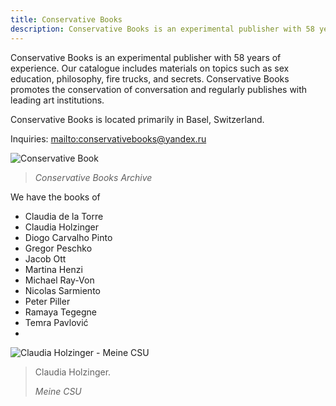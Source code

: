 ```yaml
---
title: Conservative Books
description: Conservative Books is an experimental publisher with 58 years of experience.
---
```

Conservative Books is an experimental publisher with 58 years of experience. Our catalogue includes materials on topics such as sex education, philosophy, fire trucks, and secrets. Conservative Books promotes the conservation of conversation and regularly publishes with leading art institutions.

Conservative Books is located primarily in Basel, Switzerland.

Inquiries: <mailto:conservativebooks@yandex.ru>

![Conservative Book](/img/_dsc1133web.jpg)

> _Conservative Books Archive_

We have the books of

* Claudia de la Torre
* Claudia Holzinger
* Diogo Carvalho Pinto
* Gregor Peschko
* Jacob Ott
* Martina Henzi
* Michael Ray-Von
* Nicolas Sarmiento
* Peter Piller
* Ramaya Tegegne
* Temra Pavlović
*  

![Claudia Holzinger - Meine CSU](/img/_dsc1114web.jpg)

> Claudia Holzinger. 
>
> _Meine CSU_
